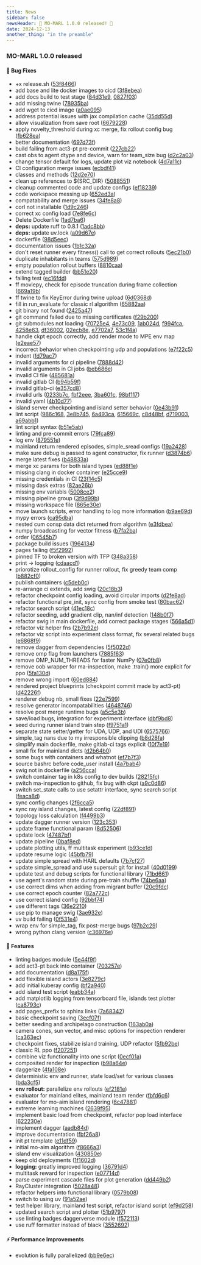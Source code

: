 ```yaml
---
title: News
sidebar: false
newsHeader: 🎉 MO-MARL 1.0.0 released! 🎉
date: 2024-12-13
another_thing: "in the preamble"
---
```


### MO-MARL 1.0.0 released

#### 🐞 Bug Fixes

* +x release.sh ([53f8466](https://git.act3-ace.com/stalwart/ascension/mo-marl/commit/53f8466febdf24cede2731e6fec4a70764bede84))
* add base and lite docker images to cicd ([3f8ebea](https://git.act3-ace.com/stalwart/ascension/mo-marl/commit/3f8ebea529a28772083fbedc3810e4222cf976c7))
* add docs build to test stage ([84d31e9](https://git.act3-ace.com/stalwart/ascension/mo-marl/commit/84d31e9a5cd69e50efe1cd0ccadc2763c306a085), [0827f03](https://git.act3-ace.com/stalwart/ascension/mo-marl/commit/0827f03ea4d41e173a6871878918acc3469f617d))
* add missing twine ([78935ba](https://git.act3-ace.com/stalwart/ascension/mo-marl/commit/78935ba325ba33598021b124e2673e05b44935ed))
* add wget to cicd image ([a0ae095](https://git.act3-ace.com/stalwart/ascension/mo-marl/commit/a0ae095c490bf449cb7e031385850f42c26ac0e8))
* address potential issues with jax compilation cache ([35dd55d](https://git.act3-ace.com/stalwart/ascension/mo-marl/commit/35dd55dee248a382b66c9ef3a36af1f959668d52))
* allow visualization from save root ([6679228](https://git.act3-ace.com/stalwart/ascension/mo-marl/commit/667922831911c8157ca25dff8d8a24beac6493bb))
* apply novelty_threshold during xc merge, fix rollout config bug ([fb628ea](https://git.act3-ace.com/stalwart/ascension/mo-marl/commit/fb628eaf9fa67be3ddd19df37437d6c0afe7b0d7))
* better documentation ([697d73f](https://git.act3-ace.com/stalwart/ascension/mo-marl/commit/697d73f14fa66d7f61442065e90dd229368ef6ed))
* build failing from act3-pt pre-commit ([227cb22](https://git.act3-ace.com/stalwart/ascension/mo-marl/commit/227cb22f1abcb46bb92b78aa3e8923948f7463e6))
* cast obs to agent dtype and device, warn for team_size bug ([d2c2a03](https://git.act3-ace.com/stalwart/ascension/mo-marl/commit/d2c2a035bac4ca6b91df12da2805d83985ad8697))
* change tensor default for logs, update plot viz notebook ([4d7a11c](https://git.act3-ace.com/stalwart/ascension/mo-marl/commit/4d7a11cf43214bb3cc3a1043b4f2b80abb2f91ad))
* CI configuration merge issues ([ecbdf41](https://git.act3-ace.com/stalwart/ascension/mo-marl/commit/ecbdf4150cfb02215e3090b0d04b666889b84af4))
* classes and methods ([12d2e70](https://git.act3-ace.com/stalwart/ascension/mo-marl/commit/12d2e705ef284d1ae2dd5d27434da102ebae8443))
* clean up references to ${SRC_DIR} ([5088551](https://git.act3-ace.com/stalwart/ascension/mo-marl/commit/50885516c8f33d7e05ffd3e2fb17e3220b5b6436))
* cleanup commented code and update configs ([ef18239](https://git.act3-ace.com/stalwart/ascension/mo-marl/commit/ef18239255173b84587de96ba3161d0b1ba6bf95))
* code workspace messing up ([652ed3a](https://git.act3-ace.com/stalwart/ascension/mo-marl/commit/652ed3a9f0a642565e3e87df0f27876b5a240fb6))
* compatability and merge issues ([34fe8a8](https://git.act3-ace.com/stalwart/ascension/mo-marl/commit/34fe8a848402dce77e61d89bae9a1d6ee2b47600))
* corl not installable ([1d9c246](https://git.act3-ace.com/stalwart/ascension/mo-marl/commit/1d9c246d273e919783b4c9fd7095bdb235a84a6f))
* correct xc config load ([7e8fe6c](https://git.act3-ace.com/stalwart/ascension/mo-marl/commit/7e8fe6c3d80284ed464eee849cec22ec95fc8b2e))
* Delete Dockerfile ([1ad7ba6](https://git.act3-ace.com/stalwart/ascension/mo-marl/commit/1ad7ba6543202e724a44a8a75e234cf946ef2177))
* **deps:** update ruff to 0.8.1 ([1adc8bb](https://git.act3-ace.com/stalwart/ascension/mo-marl/commit/1adc8bb0bd1bb9caf1f29ccbbd4e1927a086b27c))
* **deps:** update uv.lock ([a09d67e](https://git.act3-ace.com/stalwart/ascension/mo-marl/commit/a09d67e68f42c1743a455061268260b5b9674bba))
* dockerfile ([98d5eec](https://git.act3-ace.com/stalwart/ascension/mo-marl/commit/98d5eecefd10aa26fd5dd87850924c1db5a42c61))
* documentation issues ([1b1c32a](https://git.act3-ace.com/stalwart/ascension/mo-marl/commit/1b1c32ac0d839e34ac08bfe3284dbae491b59697))
* don't reset runner every fitness() call to get correct rollouts ([5ec21b0](https://git.act3-ace.com/stalwart/ascension/mo-marl/commit/5ec21b09920826e9680fefa79c647b229f4b2f9d))
* duplicate inhabitants in teams ([575d989](https://git.act3-ace.com/stalwart/ascension/mo-marl/commit/575d989bb5418dc382be7c09917bca46db66f8d2))
* empty population rollout buffers ([8810caa](https://git.act3-ace.com/stalwart/ascension/mo-marl/commit/8810caaab56a0f292b9d18dbb5929b71b829aa73))
* extend tagged builder ([bb51e20](https://git.act3-ace.com/stalwart/ascension/mo-marl/commit/bb51e2058b3c61d40cc1c49ce2cc465348cdb437))
* failing test ([ec16fdd](https://git.act3-ace.com/stalwart/ascension/mo-marl/commit/ec16fdd361ef0ce312ddae449a6c583085a32bbe))
* ff moviepy, check for episode truncation during frame collection ([669a19b](https://git.act3-ace.com/stalwart/ascension/mo-marl/commit/669a19b68ccac499c626b32793abd1914154c7b6))
* ff twine to fix KeyError during twine upload ([6d0368d](https://git.act3-ace.com/stalwart/ascension/mo-marl/commit/6d0368d70742d4b87541fc271947397f700a7325))
* fill in run_evaluate for classic rl algorithm ([65882aa](https://git.act3-ace.com/stalwart/ascension/mo-marl/commit/65882aa709e2d534f096f899497b0c9ec0c865db))
* git binary not found ([2425a47](https://git.act3-ace.com/stalwart/ascension/mo-marl/commit/2425a471ab70b0d331c72eebb95188a1dd82d9bd))
* git command failed due to missing certificates ([f29b200](https://git.act3-ace.com/stalwart/ascension/mo-marl/commit/f29b200da7e6162c857097da3905deac60f41015))
* git submodules not loading ([70725e4](https://git.act3-ace.com/stalwart/ascension/mo-marl/commit/70725e4918c8da85f373f5da779a4ef8eed6d079), [4e73c09](https://git.act3-ace.com/stalwart/ascension/mo-marl/commit/4e73c090f68cf698975e9960667921d9192ba616), [1ab024d](https://git.act3-ace.com/stalwart/ascension/mo-marl/commit/1ab024da3dc1937f75a491edcc8167305b1f27d2), [f994fca](https://git.act3-ace.com/stalwart/ascension/mo-marl/commit/f994fcaee34c91a3430cc7a2a4f4349a2d7ee21c), [4258e63](https://git.act3-ace.com/stalwart/ascension/mo-marl/commit/4258e6306981b53b3793ea4ea14817d1e35ea61f), [df36002](https://git.act3-ace.com/stalwart/ascension/mo-marl/commit/df3600293b21b51e091e628421d30fd0806b6b7d), [02ecb8e](https://git.act3-ace.com/stalwart/ascension/mo-marl/commit/02ecb8edccb00cbae063aca891f21e8d29e03507), [e7702a7](https://git.act3-ace.com/stalwart/ascension/mo-marl/commit/e7702a7e7be51f2362df3b4cc84b0c9f92af16aa), [53c1f4a](https://git.act3-ace.com/stalwart/ascension/mo-marl/commit/53c1f4a87e36b1390d99fee0fd2e61b5f1a6a97e))
* handle ckpt epoch correctly, add render mode to MPE env map ([e2eae57](https://git.act3-ace.com/stalwart/ascension/mo-marl/commit/e2eae571303aa237203b3abe0707e94edb9120be))
* incorrect behavior when checkpointing udp and populations ([e7f22c5](https://git.act3-ace.com/stalwart/ascension/mo-marl/commit/e7f22c517fb53b93aa5f1f812f87c635eaa8601f))
* indent ([fd79ac7](https://git.act3-ace.com/stalwart/ascension/mo-marl/commit/fd79ac7e0969bc9c503a57f7b480069fcb5f66fa))
* invalid arguments for ci pipeline ([7888d42](https://git.act3-ace.com/stalwart/ascension/mo-marl/commit/7888d425af07ce90b30582249d6ffb330f6e03b1))
* invalid arguments in CI jobs ([beb686e](https://git.act3-ace.com/stalwart/ascension/mo-marl/commit/beb686e3e1bb591935b6e995440e2d57fae2b061))
* invalid CI file ([485681a](https://git.act3-ace.com/stalwart/ascension/mo-marl/commit/485681a287485a596929fa033b7227d5e60fb7ab))
* invalid gitlab CI ([b94b59f](https://git.act3-ace.com/stalwart/ascension/mo-marl/commit/b94b59fd79363a93a7436b846757357fece648ba))
* invalid gitlab-ci ([e357cd8](https://git.act3-ace.com/stalwart/ascension/mo-marl/commit/e357cd8452885e2ab7f8fd39f3aacfa7757dbe7b))
* invalid urls ([0233b7c](https://git.act3-ace.com/stalwart/ascension/mo-marl/commit/0233b7c39698641c71831e39508659d398d12a57), [fbf2eee](https://git.act3-ace.com/stalwart/ascension/mo-marl/commit/fbf2eeeae04f7186e3316524db75751d5e5eae13), [3ba601c](https://git.act3-ace.com/stalwart/ascension/mo-marl/commit/3ba601cc473cc65b7a3a6c37ab307a8417c91c47), [98bf117](https://git.act3-ace.com/stalwart/ascension/mo-marl/commit/98bf1178309655fb66352fab5dba1ea9c4bc870d))
* invalid yaml ([4b10d77](https://git.act3-ace.com/stalwart/ascension/mo-marl/commit/4b10d77f8afd180510ae8a0991d30702b14d32f4))
* island server checkpointing and island setter behavior ([0e43b91](https://git.act3-ace.com/stalwart/ascension/mo-marl/commit/0e43b9184a1224c236387072c86b843ace772f4a))
* lint script ([986c168](https://git.act3-ace.com/stalwart/ascension/mo-marl/commit/986c16861bc405f40b2e53fbbde3ca4243fa82b3), [3e8b745](https://git.act3-ace.com/stalwart/ascension/mo-marl/commit/3e8b7454fd2c5b8d1a405d3785f5abdd4ffdab38), [6a493ca](https://git.act3-ace.com/stalwart/ascension/mo-marl/commit/6a493ca54d4256efff9af7f45e7db7d8af7a7216), [615669c](https://git.act3-ace.com/stalwart/ascension/mo-marl/commit/615669c5ce6ab4897249764e3c0fb2187a07987d), [c8d48bf](https://git.act3-ace.com/stalwart/ascension/mo-marl/commit/c8d48bfd3f85614fc2bd8d7222fb9f47e540ddb4), [d719003](https://git.act3-ace.com/stalwart/ascension/mo-marl/commit/d71900368fb24ecf9041b86e9b27cc5f6f1e244c), [a69abb1](https://git.act3-ace.com/stalwart/ascension/mo-marl/commit/a69abb1651f3111617e49a924768cfebabd8e436))
* lint script syntax ([b51e5ab](https://git.act3-ace.com/stalwart/ascension/mo-marl/commit/b51e5abd06c3a4973026a271aad4393201ed3b25))
* linting and pre-commit errors ([79fca89](https://git.act3-ace.com/stalwart/ascension/mo-marl/commit/79fca8975f7baa207af29a1dc5fbf825ec008e79))
* log env ([879551e](https://git.act3-ace.com/stalwart/ascension/mo-marl/commit/879551edc9b9daa24f12807b529c76446d4a2cd9))
* mainland return rendered episodes, simple_sread configs ([19a2428](https://git.act3-ace.com/stalwart/ascension/mo-marl/commit/19a242854f724a074012058b2c73d915fff8edd8))
* make sure debug is passed to agent constructor, fix runner ([d3874b6](https://git.act3-ace.com/stalwart/ascension/mo-marl/commit/d3874b6a6b581be9788b790f78f0b95ef45e3093))
* merge latest fixes ([b48833a](https://git.act3-ace.com/stalwart/ascension/mo-marl/commit/b48833a223efcd5748db11d447f36f19247d3bb8))
* merge xc params for both island types ([ed88f1e](https://git.act3-ace.com/stalwart/ascension/mo-marl/commit/ed88f1e387047717d33afc3e73684247ecc26245))
* missing clang in docker container ([e25cce9](https://git.act3-ace.com/stalwart/ascension/mo-marl/commit/e25cce9ffa27abf085e055f4da8b6a16cef4f8ac))
* missing credentials in CI ([23f14c5](https://git.act3-ace.com/stalwart/ascension/mo-marl/commit/23f14c52b36941f1e14206979960d5e3ab8468ac))
* missing dask extras ([82ae26b](https://git.act3-ace.com/stalwart/ascension/mo-marl/commit/82ae26be019ab66356b0e015afca8871b4bf0c3c))
* missing env variabls ([5008ce2](https://git.act3-ace.com/stalwart/ascension/mo-marl/commit/5008ce28d709b4f0fa61321c9929f04b45e47a6a))
* missing pipeline group ([3f9d99b](https://git.act3-ace.com/stalwart/ascension/mo-marl/commit/3f9d99b8adab4c5001abd9743c7d7188046ba1f9))
* missing workspace file ([865e30e](https://git.act3-ace.com/stalwart/ascension/mo-marl/commit/865e30e85e1785c8a12f7d39de9c17adf9a1a311))
* move launch scripts, error handling to log more information ([b9ae69d](https://git.act3-ace.com/stalwart/ascension/mo-marl/commit/b9ae69dd6aee1ef05072c30665dc0765c6090ed9))
* mypy errors ([ca95dba](https://git.act3-ace.com/stalwart/ascension/mo-marl/commit/ca95dba32e0090fc1011bb168a13d59471ed9e98))
* nested cum consp data dict returned from algorithm ([e3fdbea](https://git.act3-ace.com/stalwart/ascension/mo-marl/commit/e3fdbeadc1c871dc488d0e5cec8123fa722d91d8))
* numpy broadcasting for vector fitness ([b7fa2ba](https://git.act3-ace.com/stalwart/ascension/mo-marl/commit/b7fa2ba115b0531c8673dfe36833bcfdcf37a3b0))
* order ([06545b7](https://git.act3-ace.com/stalwart/ascension/mo-marl/commit/06545b7ab4bebfd15d139eb2708d6133b872415e))
* package build issues ([1964134](https://git.act3-ace.com/stalwart/ascension/mo-marl/commit/1964134275e2c01fa3a75ffb43540fb375f0da0d))
* pages failing ([f5f2992](https://git.act3-ace.com/stalwart/ascension/mo-marl/commit/f5f299208e7d1c903f40bc2ce61bb03eae9b231d))
* pinned TF to broken version with TFP ([348a358](https://git.act3-ace.com/stalwart/ascension/mo-marl/commit/348a35803ddc242444827e988b1b62209991b48a))
* print -> logging ([cdaacd1](https://git.act3-ace.com/stalwart/ascension/mo-marl/commit/cdaacd1b3802b20cf8df5e45091360e6f2007b50))
* priorotize rollout_config for runner rollout, fix greedy team comp ([b882cf0](https://git.act3-ace.com/stalwart/ascension/mo-marl/commit/b882cf0178dd225e7cb4999a08e0775e8a92e129))
* publish containers ([c5deb0c](https://git.act3-ace.com/stalwart/ascension/mo-marl/commit/c5deb0cb3d1c5887a64d4c834a87d028494f61ce))
* re-arrange ci extends, add swig ([20c18b3](https://git.act3-ace.com/stalwart/ascension/mo-marl/commit/20c18b329bfdcd1ec6d33fd6d433abed36afdd8b))
* refactor checkpoint config loading, avoid circular imports ([d2fe8ad](https://git.act3-ace.com/stalwart/ascension/mo-marl/commit/d2fe8ad919f5685ab60d150bddd2bfbcde4bcda4))
* refactor functional pre_init, sync config from smoke test ([80bac62](https://git.act3-ace.com/stalwart/ascension/mo-marl/commit/80bac62061495fe0ab8b8428a29bc22bbaa7f6e5))
* refactor search script ([41ec18c](https://git.act3-ace.com/stalwart/ascension/mo-marl/commit/41ec18cee605aae3c7f1fbc9aa302c873155e372))
* refactor seeding, add gradient clip, nan/inf detection ([148b0f7](https://git.act3-ace.com/stalwart/ascension/mo-marl/commit/148b0f7fd131b014599298478acb44e62d2598c2))
* refactor swig in main dockerfile, add correct package stages ([566a5d1](https://git.act3-ace.com/stalwart/ascension/mo-marl/commit/566a5d1c3fd49f06f0221e7335d3819a5f32c321))
* refactor viz helper fns ([2b7b92e](https://git.act3-ace.com/stalwart/ascension/mo-marl/commit/2b7b92e9906aaad209b933d44ce100876ea524c0))
* refactor viz script into experiment class format, fix several related bugs ([e6868f9](https://git.act3-ace.com/stalwart/ascension/mo-marl/commit/e6868f92580f3c18ea2118ca5a850c8be82d1ee2))
* remove dagger from dependencies ([5f5022d](https://git.act3-ace.com/stalwart/ascension/mo-marl/commit/5f5022da625ece27de1fa64e72105163c5e64b90))
* remove omp flag from launchers ([7885f63](https://git.act3-ace.com/stalwart/ascension/mo-marl/commit/7885f6306d434d8c9926ec26a028740f72949b30))
* remove OMP_NUM_THREADS for faster NumPy ([07e0fb8](https://git.act3-ace.com/stalwart/ascension/mo-marl/commit/07e0fb8c9d78820202ecf5f6d8e0661d86efbabe))
* remove oob wrapper for ma-inspection, make .train() more explicit for ppo ([5fa130d](https://git.act3-ace.com/stalwart/ascension/mo-marl/commit/5fa130d1c14bf692fd9465978e60972b01e120a0))
* remove wrong import ([60ed884](https://git.act3-ace.com/stalwart/ascension/mo-marl/commit/60ed884273cf7edeaaf01871fa462b8be9bd3f5f))
* rendered project blueprints (checkpoint commit made by act3-pt) ([d42226f](https://git.act3-ace.com/stalwart/ascension/mo-marl/commit/d42226ffd841ead7400326faaf2db29b8067fb67))
* renderer debug nb, small fixes ([22e7599](https://git.act3-ace.com/stalwart/ascension/mo-marl/commit/22e7599a58f1818856456494fd7520d27094957b))
* resolve generator incompatabilities ([4648746](https://git.act3-ace.com/stalwart/ascension/mo-marl/commit/4648746a163315aeec1cb1d0417d73c71e06c7f4))
* resolve post merge runtime bugs ([a5c5e3b](https://git.act3-ace.com/stalwart/ascension/mo-marl/commit/a5c5e3b6ec578da903d7fb9dac37e855bb9a34f2))
* save/load bugs, integration for experiment interface ([dbf9bd8](https://git.act3-ace.com/stalwart/ascension/mo-marl/commit/dbf9bd8036cfd3d4bb7f5e8fb805d4bf29593ace))
* seed during runner island train step ([f9751a1](https://git.act3-ace.com/stalwart/ascension/mo-marl/commit/f9751a173dc513db5e71e97f5e9223254575e829))
* separate state setter/getter for UDA, UDP, and UDI ([6575766](https://git.act3-ace.com/stalwart/ascension/mo-marl/commit/65757669f87b0ec4a5258426e59e03a1a2b552da))
* simple_tag nans due to my irresponsible clipping ([b8d28fa](https://git.act3-ace.com/stalwart/ascension/mo-marl/commit/b8d28faa0f1fa0a0830405f533a9b0cfed7171ca))
* simplify main dockerfile, make gitlab-ci tags explicit ([10f7e19](https://git.act3-ace.com/stalwart/ascension/mo-marl/commit/10f7e1962f8163efde7e269c57175d800d6f98e9))
* small fix for mainland dicts ([d2b64b0](https://git.act3-ace.com/stalwart/ascension/mo-marl/commit/d2b64b078803d51770d97e87aa1a9c10bdcefb4e))
* some bugs with containers and whatnot ([ef7b7f3](https://git.act3-ace.com/stalwart/ascension/mo-marl/commit/ef7b7f3d0f10b011683d61609d3c7debc487bfbd))
* source bashrc before code_user install ([4a7bab4](https://git.act3-ace.com/stalwart/ascension/mo-marl/commit/4a7bab4534e2ee63fe0371939cebae3db4ed51b8))
* swig not in dockerfile ([a256cca](https://git.act3-ace.com/stalwart/ascension/mo-marl/commit/a256cca19540e50c9b7abf4f6bb15fe10d18dd7e))
* switch container tag in k8s config to dev builds ([28215fc](https://git.act3-ace.com/stalwart/ascension/mo-marl/commit/28215fc464f7831afb10b101a1115177bb069516))
* switch ma-inspection to github, fix bug with ckpt ([a9c0d86](https://git.act3-ace.com/stalwart/ascension/mo-marl/commit/a9c0d86290a04268f3acb20dfdef854396b32f07))
* switch set_state calls to use setattr interface, sync search script ([feaca8d](https://git.act3-ace.com/stalwart/ascension/mo-marl/commit/feaca8dbda8e8271c2204e167068e746e5d3a50e))
* sync config changes ([2f6cca5](https://git.act3-ace.com/stalwart/ascension/mo-marl/commit/2f6cca5a1eed78f8ffa1b2172d0b224ee722aa93))
* sync ray island changes, latest config ([22df891](https://git.act3-ace.com/stalwart/ascension/mo-marl/commit/22df89120ec38f9acec48a659e84e5f4f668b012))
* topology loss calculation ([f4499b3](https://git.act3-ace.com/stalwart/ascension/mo-marl/commit/f4499b3887ce49e575852a4ff868d0a025382417))
* update dagger runner version ([123c353](https://git.act3-ace.com/stalwart/ascension/mo-marl/commit/123c3539616278f1f5840aee6cb9f6bad25daa5a))
* update frame functional param ([8d52506](https://git.act3-ace.com/stalwart/ascension/mo-marl/commit/8d525063891acc8c0ccc874fe1864d83c725124f))
* update lock ([47487bf](https://git.act3-ace.com/stalwart/ascension/mo-marl/commit/47487bf82b0e96ca2ff71108bba360e8148b2f48))
* update pipeline ([0baf8ed](https://git.act3-ace.com/stalwart/ascension/mo-marl/commit/0baf8edf0012c8aaffb52f4b9124eaf41594e619))
* update plotting utils, ff multitask experiment ([b93ce1d](https://git.act3-ace.com/stalwart/ascension/mo-marl/commit/b93ce1d8d2f1d218a41c8531a422dae8f4427cef))
* update resume logic ([45bfb79](https://git.act3-ace.com/stalwart/ascension/mo-marl/commit/45bfb79c70df1840760d6190b48f588f99ea45f3))
* update simple spread with HARL defaults ([7b7cf27](https://git.act3-ace.com/stalwart/ascension/mo-marl/commit/7b7cf275bd1ca42d2f468e4c035c5480b3fbae68))
* update simple_spread and use supersuit git for install ([40d0199](https://git.act3-ace.com/stalwart/ascension/mo-marl/commit/40d01997a67f457af5287526190f5789fd74bcfb))
* update test and debug scripts for functional library ([71bd661](https://git.act3-ace.com/stalwart/ascension/mo-marl/commit/71bd6610e6459b1d5b3f251649562274b0c08119))
* use agent's random state during pre-train shuffle ([74be6aa](https://git.act3-ace.com/stalwart/ascension/mo-marl/commit/74be6aa75b7ee241c013da9873c6a987d1b55368))
* use correct dims when adding from migrant buffer ([20c9fdc](https://git.act3-ace.com/stalwart/ascension/mo-marl/commit/20c9fdcad045693f610aaa77d508452d7617db44))
* use correct epoch counter ([82a772c](https://git.act3-ace.com/stalwart/ascension/mo-marl/commit/82a772c276207a5b37fb78db35e8951edb0c899a))
* use correct island config ([92bbf74](https://git.act3-ace.com/stalwart/ascension/mo-marl/commit/92bbf74059d0e86e4ffb8978d086f3bc320aa068))
* use different tags ([36e2210](https://git.act3-ace.com/stalwart/ascension/mo-marl/commit/36e22100270c5a7446dcdc8a39ed905f4c863c95))
* use pip to manage swig ([3ae932e](https://git.act3-ace.com/stalwart/ascension/mo-marl/commit/3ae932ea0fc8c7dd3e88a620cbacdda572b53ab0))
* uv build failing ([0f531e4](https://git.act3-ace.com/stalwart/ascension/mo-marl/commit/0f531e4e86070c50516731edf30713d6b9a3621e))
* wrap env for simple_tag, fix post-merge bugs ([97b2c29](https://git.act3-ace.com/stalwart/ascension/mo-marl/commit/97b2c29b9ba93ee37b7980f0dc2af6df1baa9954))
* wrong python clang version ([c36976e](https://git.act3-ace.com/stalwart/ascension/mo-marl/commit/c36976eeeee5c56e82bce92795589bcc2dc45bcf))

#### 🎉 Features

* linting badges module ([5e44f9f](https://git.act3-ace.com/stalwart/ascension/mo-marl/commit/5e44f9ff46ca55ffc524a98c2e81f78854de5431))
* add act3-pt back into container ([703257e](https://git.act3-ace.com/stalwart/ascension/mo-marl/commit/703257efe34694b6cac90a853b8467a36af6713f))
* add documentation ([d8a175f](https://git.act3-ace.com/stalwart/ascension/mo-marl/commit/d8a175f3738bdeb00f4d88a2338ecdc9a2a650d3))
* add flexible island actors ([3e8279c](https://git.act3-ace.com/stalwart/ascension/mo-marl/commit/3e8279cbe6838a28662f616e08dc86112551be78))
* add initial kuberay config ([bf2a940](https://git.act3-ace.com/stalwart/ascension/mo-marl/commit/bf2a940383e3344168bbf065322f8fa3d03819df))
* add island test script ([eabb34a](https://git.act3-ace.com/stalwart/ascension/mo-marl/commit/eabb34a251f735e86e803b315fef56de0a92ff4d))
* add matplotlib logging from tensorboard file, islands test plotter ([ca8793c](https://git.act3-ace.com/stalwart/ascension/mo-marl/commit/ca8793cede56a83a3d7f23373dcb194c51a6e4a4))
* add pages_prefix to sphinx links ([7a68342](https://git.act3-ace.com/stalwart/ascension/mo-marl/commit/7a68342239ddf6352812ecf7a168c0c0a81979b5))
* basic checkpoint saving ([3ecf07f](https://git.act3-ace.com/stalwart/ascension/mo-marl/commit/3ecf07f036c80ece56625e46cae893d0098b3a72))
* better seeding and archipelago construction ([163ab0a](https://git.act3-ace.com/stalwart/ascension/mo-marl/commit/163ab0ae2c891975eeccaed33ca852300fdd1576))
* camera cones, sun vector, and misc options for inspection renderer ([ca363ec](https://git.act3-ace.com/stalwart/ascension/mo-marl/commit/ca363ec4902ccb13a676bbe95cb8d78b95f4e202))
* checkpoint fixes, stabilize island training, UDP refactor ([5fb92be](https://git.act3-ace.com/stalwart/ascension/mo-marl/commit/5fb92be19d4b6923202968b1e75dce2f6abdbbdc))
* classic RL ppo ([f207251](https://git.act3-ace.com/stalwart/ascension/mo-marl/commit/f207251c71ef9f473cb9909dc34872e976ef4ac7))
* combine viz functionality into one script ([0ecf01a](https://git.act3-ace.com/stalwart/ascension/mo-marl/commit/0ecf01acc9632f1c43bc053255f17fc9a8de7bbe))
* composited render for inspection ([b98a64e](https://git.act3-ace.com/stalwart/ascension/mo-marl/commit/b98a64e308627e55b8863dc14b8c96a320951087))
* daggerize ([4fa108e](https://git.act3-ace.com/stalwart/ascension/mo-marl/commit/4fa108e897286809d96a1f722a21745a7e3df25c))
* deterministic env and runner, state load/set for various classes ([bda3cf5](https://git.act3-ace.com/stalwart/ascension/mo-marl/commit/bda3cf537771862f6332655f3f59164a8ec55a27))
* **env rollout:** parallelize env rollouts ([ef2181e](https://git.act3-ace.com/stalwart/ascension/mo-marl/commit/ef2181e415a71d79c1fb16588f3132255fc88468))
* evaluator for mainland elites, mainland team render ([fbfd6c6](https://git.act3-ace.com/stalwart/ascension/mo-marl/commit/fbfd6c6a44457346c276404524510532afb6108f))
* evaluator for mo-aim island rendering ([6c47881](https://git.act3-ace.com/stalwart/ascension/mo-marl/commit/6c4788190cf9288ef4a99481fc0009b59f354ba7))
* extreme learning machines ([2639f95](https://git.act3-ace.com/stalwart/ascension/mo-marl/commit/2639f953aab7f2494fe66186ceecfead97beb8ca))
* implement basic load from checkpoint, refactor pop load interface ([622230e](https://git.act3-ace.com/stalwart/ascension/mo-marl/commit/622230e811f23ae5daa1af20fa848ff415577ac4))
* implement dagger ([aadb84d](https://git.act3-ace.com/stalwart/ascension/mo-marl/commit/aadb84d3e3794c52c4a85fe4633274f528d6bc62))
* improve documentation ([fbf26a8](https://git.act3-ace.com/stalwart/ascension/mo-marl/commit/fbf26a882b668daa793d4cf2273db754bb654746))
* init pt template ([e11df59](https://git.act3-ace.com/stalwart/ascension/mo-marl/commit/e11df590159c538ebb150c9ed4bf348a7717320a))
* initial mo-aim algorithm ([f8666a3](https://git.act3-ace.com/stalwart/ascension/mo-marl/commit/f8666a36e7c967c400a07f8f386236c4dcdf96eb))
* island env visualization ([430850e](https://git.act3-ace.com/stalwart/ascension/mo-marl/commit/430850e7a1540d9e3f071a37d359064b85c4a414))
* keep old deployments ([1f1602d](https://git.act3-ace.com/stalwart/ascension/mo-marl/commit/1f1602d02248d37cb5af243394a8c67b939adb5c))
* **logging:** greatly improved logging ([36791d4](https://git.act3-ace.com/stalwart/ascension/mo-marl/commit/36791d415ac0ba17b735e6460c4da6b46ab33801))
* multitask reward for inspection ([e07714d](https://git.act3-ace.com/stalwart/ascension/mo-marl/commit/e07714d2afc601242b4ae178e680c36ca66435b6))
* parse experiment cascade files for plot generation ([dd449b2](https://git.act3-ace.com/stalwart/ascension/mo-marl/commit/dd449b2a2911f81a3f8f193a4989dbdd40a9abe8))
* RayCluster integration ([5028a48](https://git.act3-ace.com/stalwart/ascension/mo-marl/commit/5028a489385d68c5b45e0871e43d434a1d4b4580))
* refactor helpers into functional library ([0579b08](https://git.act3-ace.com/stalwart/ascension/mo-marl/commit/0579b080270ad8b9b6125764eb7bbe619045775d))
* switch to using uv ([91a52ae](https://git.act3-ace.com/stalwart/ascension/mo-marl/commit/91a52ae095bf767419d71eec9d2ecd3c663f34f4))
* test helper library, mainland test script, refactor island script ([ef9d258](https://git.act3-ace.com/stalwart/ascension/mo-marl/commit/ef9d2586ab9a4d09004e00e79a52ade1194ac071))
* updated search script and plotter ([51b9797](https://git.act3-ace.com/stalwart/ascension/mo-marl/commit/51b9797415c9fca9782dfdf37d8f79cd50424721))
* use linting badges daggerverse module ([f572113](https://git.act3-ace.com/stalwart/ascension/mo-marl/commit/f572113b28d007825159589402a18eee2a458e58))
* use ruff formatter instead of black ([3552692](https://git.act3-ace.com/stalwart/ascension/mo-marl/commit/355269295f0f05be05e654ea42d0ae3505ae6b02))

#### ⚡️ Performance Improvements

* evolution is fully parallelized ([bb9e6ec](https://git.act3-ace.com/stalwart/ascension/mo-marl/commit/bb9e6ec70d3ae090f2bca96461640f29919b10f3))
